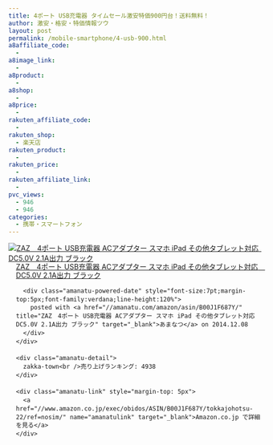 ```yaml
---
title: 4ポート USB充電器 タイムセール激安特価900円台！送料無料！
author: 激安・格安・特価情報ツウ
layout: post
permalink: /mobile-smartphone/4-usb-900.html
a8affiliate_code:
  -
a8image_link:
  -
a8product:
  -
a8shop:
  -
a8price:
  -
rakuten_affiliate_code:
  -
rakuten_shop:
  - 楽天店
rakuten_product:
  -
rakuten_price:
  -
rakuten_affiliate_link:
  -
pvc_views:
  - 946
  - 946
categories:
  - 携帯・スマートフォン
---
```

<div class="amanatu-box" style="margin-bottom:0px;">
  <div class="amanatu-image" style="float:left;">
    <a href="//www.amazon.co.jp/exec/obidos/ASIN/B00J1F687Y/tokkajohotsu-22/ref=nosim/" name="amanatulink" target="_blank"><img src="//i2.wp.com/ecx.images-amazon.com/images/I/41CCOR5Pr%2BL._SL160_.jpg?w=546" alt="ZAZ　4ポート USB充電器 ACアダプター スマホ iPad その他タブレット対応　DC5.0V 2.1A出力 ブラック" style="border: none;" data-recalc-dims="1" /></a>
  </div>

  <div class="amanatu-info" style="float:left;margin-left:15px;line-height:120%">
    <div class="amanatu-name" style="margin-bottom:10px;line-height:120%">
      <a href="//www.amazon.co.jp/exec/obidos/ASIN/B00J1F687Y/tokkajohotsu-22/ref=nosim/" name="amanatulink" target="_blank">ZAZ　4ポート USB充電器 ACアダプター スマホ iPad その他タブレット対応　DC5.0V 2.1A出力 ブラック</a>

      <div class="amanatu-powered-date" style="font-size:7pt;margin-top:5px;font-family:verdana;line-height:120%">
        posted with <a href="//amanatu.com/amazon/asin/B00J1F687Y/" title="ZAZ　4ポート USB充電器 ACアダプター スマホ iPad その他タブレット対応　DC5.0V 2.1A出力 ブラック" target="_blank">あまなつ</a> on 2014.12.08
      </div>
    </div>

    <div class="amanatu-detail">
      zakka-town<br />売り上げランキング: 4938
    </div>

    <div class="amanatu-link" style="margin-top: 5px">
      <a href="//www.amazon.co.jp/exec/obidos/ASIN/B00J1F687Y/tokkajohotsu-22/ref=nosim/" name="amanatulink" target="_blank">Amazon.co.jp で詳細を見る</a>
    </div>
  </div>

  <div class="amanatu-footer" style="clear: left">
  </div>
</div>